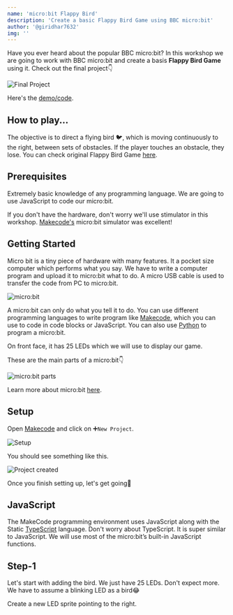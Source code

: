 ```yaml
---
name: 'micro:bit Flappy Bird'
description: 'Create a basic Flappy Bird Game using BBC micro:bit'
author: '@giridhar7632'
img: ''
---
```


Have you ever heard about the popular BBC micro:bit? In this workshop we are going to work with BBC micro:bit and create a basis **Flappy Bird Game** using it. Check out the final project:point_down:

![Final Project]()

Here's the [demo/code](https://makecode.microbit.org/_i6g2xLFeTTfP).

## How to play...

The objective is to direct a flying bird :bird:, which is moving continuously to the right, between sets of obstacles. If the player touches an obstacle, they lose. You can check original Flappy Bird Game [here](https://flappybird.io/).

## Prerequisites

Extremely basic knowledge of any programming language. We are going to use JavaScript to code our micro:bit.

If you don't have the hardware, don't worry we'll use stimulator in this workshop. [Makecode's](https://makecode.microbit.org) micro:bit simulator was excellent!

## Getting Started

Micro bit is a tiny piece of hardware with many features. It a pocket size computer which performs what you say. We have to write a computer program and upload it to micro:bit what to do. A micro USB cable is used to transfer the code from PC to micro:bit.

![micro:bit]()

A micro:bit can only do what you tell it to do. You can use different programming languages to write program like [Makecode](https://makecode.microbit.org/), which you can use to code in code blocks or JavaScript. You can also use [Python](https://python.microbit.org/v/2) to program a micro:bit.

On front face, it has 25 LEDs which we will use to display our game.

These are the main parts of a micro:bit:point_down:

![micro:bit parts]()

Learn more about micro:bit [here](https://microbit.org/get-started/user-guide/overview/).

## Setup

Open [Makecode](https://makecode.microbit.org/) and click on :heavy_plus_sign:`New Project`.

![Setup]()

You should see something like this. 

![Project created]()

Once you finish setting up, let's get going:rocket:

## JavaScript

The MakeCode programming environment uses JavaScript along with the Static [TypeScript](https://www.typescriptlang.org/) language. Don't worry about TypeScript. It is super similar to JavaScript. We will use most of the micro:bit’s built-in JavaScript functions.

## Step-1

Let's start with adding the bird. We just have 25 LEDs. Don't expect more. We have to assume a blinking LED as a bird😂

Create a new LED sprite pointing to the right.
